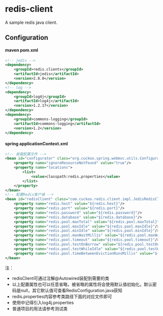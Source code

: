 # redis-client

A sample redis java client.

## Configuration

#### maven pom.xml
```xml
<!-- jedis -->
<dependency>
	<groupId>redis.clients</groupId>
	<artifactId>jedis</artifactId>
	<version>2.8.0</version>
</dependency>
<!-- log -->
<dependency>
	<groupId>log4j</groupId>
	<artifactId>log4j</artifactId>
	<version>1.2.17</version>
</dependency>
<dependency>
	<groupId>commons-logging</groupId>
	<artifactId>commons-logging</artifactId>
	<version>1.2</version>
</dependency>
```

#### spring applicationContext.xml

```xml
<!-- 装载配置文件 -->
<bean id="configurator" class="org.cuckoo.spring.webmvc.utils.Configurator">
	<property name="ignoreResourceNotFound" value="true"/>
	<property name="locations">
		<list>
			<value>classpath:redis.properties</value>
		</list>
	</property>
</bean>
<!-- 配置Redis客户端 -->
<bean id="redisClient" class="com.cuckoo.redis.client.impl.JedisRedisClient" init-method="initJedisPool" destroy-method="closeJedisPool">
	<property name="redis.host" value="${redis.host}"/>
	<property name="redis.port" value="${redis.port}"/>
	<property name="redis.password" value="${redis.password}"/>
	<property name="redis.database" value="${redis.database}"/>
	<property name="redis.pool.maxTotal" value="${redis.pool.maxTotal}"/>
	<property name="redis.pool.maxIdle" value="${redis.pool.maxIdle}"/>
	<property name="redis.pool.minIdle" value="${redis.pool.minIdle}"/>
	<property name="redis.pool.maxWaitMillis" value="${redis.pool.maxWaitMillis}"/>
	<property name="redis.pool.timeout" value="${redis.pool.timeout}"/>
	<property name="redis.pool.testOnBorrow" value="${redis.pool.testOnBorrow}"/>
	<property name="redis.pool.testWhileIdle" value="${redis.pool.testWhileIdle}"/>
	<property name="redis.pool.timeBetweenEvictionRunsMillis" value="${redis.pool.timeBetweenEvictionRunsMillis}"/>
</bean>
```
注：
- redisClient可通过注解@Autowired装配到需要的类
- 以上配置属性也可以任意省略，被省略的属性将会使用默认值初始化。默认密码是null，其它默认值可查看RedisConfiguration.java获知
- redis.properties内容参考类路径下面的对应文件即可
- 使用中记得引入log4j.properties
- 普通项目的用法请参考测试类